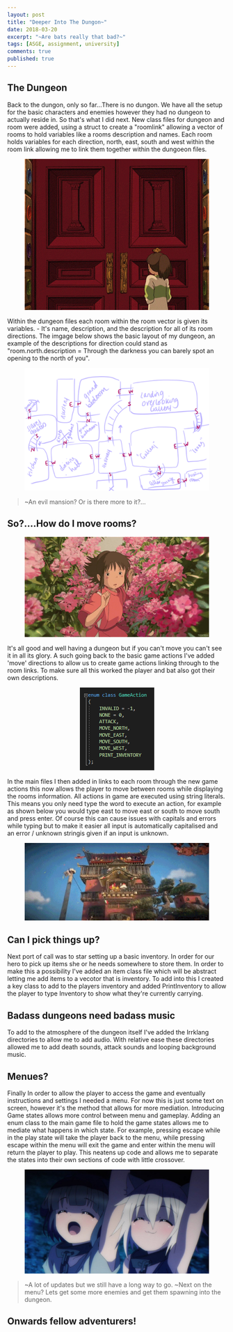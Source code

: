 ```yaml
---
layout: post
title: "Deeper Into The Dungon~"
date: 2018-03-20
excerpt: "~Are bats really that bad?~"
tags: [ASGE, assignment, university]
comments: true
published: true
---
```


## The Dungeon

Back to the dungon, only so far...There is no dungon. We have all the setup for the basic characters and enemies however they had no dungeon to actually reside in.
So that's what I did next. New class files for dungeon and room were added, using a struct to create a "roomlink" allowing a vector of rooms to hold variables like a rooms description and names.
Each room holds variables for each direction, north, east, south and west within the room link allowing me to link them together within the dungoeon files. 

<center>
<figure>
        <img src="../assets/img/SpiritedDoors.gif">
</figure>
</center>

Within the dungeon files each room within the room vector is given its variables. - It's name, description, and the description for all of its room directions.
The imgage below shows the basic layout of my dungeon, an example of the descriptions for direction could stand as "room.north.description = Through the darkness you can barely spot an opening to the north of you".

<center>
<figure>
        <img src="../assets/img/DungeonDesign.png">
</figure>
</center>


>  ~An evil mansion? Or is there more to it?...

## So?....How do I move rooms?


<center>
<figure>
        <img src="../assets/img/SpiritedRun.gif">
</figure>
</center>

It's all good and well having a dungeon but if you can't move you can't see it in all its glory. A such going back to the basic game actions I've added 'move' directions to allow us to create game actions linking through to the room links.
To make sure all this worked the player and bat also got their own descriptions.

<center>
<figure>
        <img src="../assets/img/GameActions.png">
</figure>
</center>

In the main files I then added in links to each room through the new game actions this now allows the player to move between rooms while displaying the rooms information.
All actions in game are executed using string literals. This means you only need type the word to execute an action, for example as shown below you would type east to move east or south to move south and press enter.
Of course this can cause issues with capitals and errors while typing but to make it easier all input is automatically capitalised and an error / unknown stringis given if an input is unknown.

<center>
<figure>
        <img src="../assets/img/SpiritedSweep.gif">
</figure>
</center>

## Can I pick things up? 

Next port of call was to star setting up a basic inventory. In order for our hero to pick up items she or he needs somewhere to store them.
In order to make this a possibility I've added an item class file which will be abstract letting me add items to a vecotor that is inventory.
To add into this I created a key class to add to the players inventory and added PrintInventory to allow the player to type Inventory to show what they're currently carrying.

## Badass dungeons need badass music

To add to the atmosphere of the dungeon itself I've added the Irrklang directories to allow me to add audio.
With relative ease these directories allowed me to add death sounds, attack sounds and looping background music.

## Menues? 

Finally In order to allow the player to access the game and eventually instructions and settings I needed a menu. For now this is just some text on screen, however it's the method that allows for more mediation.
Introducing Game states allows more control between menu and gameplay. Adding an enum class to the main game file to hold the game states allows me to mediate what happens in which state.
For example, pressing escape while in the play state will take the player back to the menu, while pressing escape within the menu will exit the game and enter within the menu will return the player to play.
This neatens up code and allows me to separate the states into their own sections of code with little crossover.

<center>
<figure>
        <img src="../assets/img/DeathMarchYay.jpg">
</figure>
</center>

> ~A lot of updates but we still have a long way to go. 
> ~Next on the menu? Lets get some more enemies and get them spawning into the dungeon.

## Onwards fellow adventurers! 
